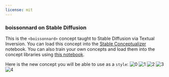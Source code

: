 ```yaml
---
license: mit
---
```

### boissonnard on Stable Diffusion
This is the `<boissonnard>` concept taught to Stable Diffusion via Textual Inversion. You can load this concept into the [Stable Conceptualizer](https://colab.research.google.com/github/huggingface/notebooks/blob/main/diffusers/stable_conceptualizer_inference.ipynb) notebook. You can also train your own concepts and load them into the concept libraries using [this notebook](https://colab.research.google.com/github/huggingface/notebooks/blob/main/diffusers/sd_textual_inversion_training.ipynb).

Here is the new concept you will be able to use as a `style`:
![<boissonnard> 0](https://huggingface.co/sd-concepts-library/boissonnard/resolve/main/concept_images/0.jpeg)
![<boissonnard> 1](https://huggingface.co/sd-concepts-library/boissonnard/resolve/main/concept_images/4.jpeg)
![<boissonnard> 2](https://huggingface.co/sd-concepts-library/boissonnard/resolve/main/concept_images/1.jpeg)
![<boissonnard> 3](https://huggingface.co/sd-concepts-library/boissonnard/resolve/main/concept_images/3.jpeg)
![<boissonnard> 4](https://huggingface.co/sd-concepts-library/boissonnard/resolve/main/concept_images/2.jpeg)

